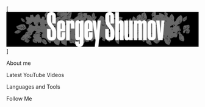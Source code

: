 [![Header](https://github.com/Sark0Z1/sark0z1/blob/main/assets/PNameGit.png)]

About me

Latest YouTube Videos

Languages and Tools

Follow Me